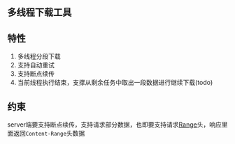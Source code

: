 ## 多线程下载工具 

## 特性 
1. 多线程分段下载 
2. 支持自动重试 
3. 支持断点续传
4. 当前线程执行结束，支撑从剩余任务中取出一段数据进行继续下载(todo)

## 约束 
server端要支持断点续传，支持请求部分数据，也即要支持请求[Range](https://developer.mozilla.org/zh-CN/docs/Web/HTTP/Range_requests)头，响应里面返回`Content-Range`头数据